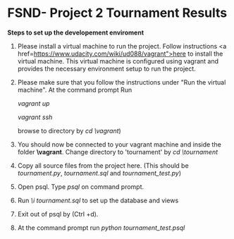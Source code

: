 FSND- Project 2 Tournament Results
=============

<b>Steps to set up the developement enviroment</b>



1. Please install a virtual machine to run the project. Follow instructions <a href=https://www.udacity.com/wiki/ud088/vagrant">here </a> to install the virtual machine. This virtual machine is configured using vagrant and provides the necessary environment setup to run the project.


2. Please make sure that you follow the instructions under "Run the virtual machine". At the command prompt Run

	*vagrant up* 

	*vagrant ssh* 

	browse to directory by *cd \vagrant*)
 

2. You should now be connected to your vagrant machine and inside the folder <b>\vagrant</b>. Change directory to 'tournament' by *cd \tournament*



3. Copy all source files from the project here. (This should be *tournament.py*, *tournament.sql* and *tournament_test.py*)


4. Open psql. Type *psql* on command prompt.



5. Run *\i tournament.sql* to set up the database and views


6. Exit out of psql by (Ctrl +d).


7. At the command prompt run *python tournament_test.psql*




